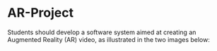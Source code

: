 # AR-Project
Students should develop a software system aimed at creating an Augmented Reality (AR) video, as
illustrated in the two images below:
